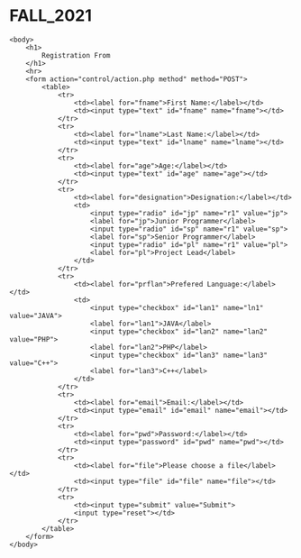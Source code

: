 # FALL_2021
<!DOCTYPE HTML>
<html>
    <head></head>

    <body>
        <h1>
            Registration From
        </h1>
        <hr>
        <form action="control/action.php method" method="POST">
            <table>
                <tr>
                    <td><label for="fname">First Name:</label></td>                       
                    <td><input type="text" id="fname" name="fname"></td>                                     
                </tr>
                <tr>
                    <td><label for="lname">Last Name:</label></td>                       
                    <td><input type="text" id="lname" name="lname"></td>                                     
                </tr>
                <tr>
                    <td><label for="age">Age:</label></td>                       
                    <td><input type="text" id="age" name="age"></td>                                     
                </tr>
                <tr>
                    <td><label for="designation">Designation:</label></td>                       
                    <td>
                        <input type="radio" id="jp" name="r1" value="jp">
                        <label for="jp">Junior Programmer</label>
                        <input type="radio" id="sp" name="r1" value="sp">
                        <label for="sp">Senior Programmer</label>
                        <input type="radio" id="pl" name="r1" value="pl">
                        <label for="pl">Project Lead</label>
                    </td>                                                                                        
                </tr>
                <tr>
                    <td><label for="prflan">Prefered Language:</label></td>
                    <td>
                        <input type="checkbox" id="lan1" name="ln1" value="JAVA">
                        <label for="lan1">JAVA</label>
                        <input type="checkbox" id="lan2" name="lan2" value="PHP">
                        <label for="lan2">PHP</label>
                        <input type="checkbox" id="lan3" name="lan3" value="C++">
                        <label for="lan3">C++</label>
                    </td>
                </tr>
                <tr>
                    <td><label for="email">Email:</label></td>                       
                    <td><input type="email" id="email" name="email"></td>                                  
                </tr>
                <tr>
                    <td><label for="pwd">Password:</label></td>                       
                    <td><input type="password" id="pwd" name="pwd"></td>                                  
                </tr>  
                <tr>
                    <td><label for="file">Please choose a file</label></td>
                    <td><input type="file" id="file" name="file"></td>
                </tr>
                <tr>
                    <td><input type="submit" value="Submit">
                    <input type="reset"></td>
                </tr>
            </table>           
        </form>
    </body>
</html>

